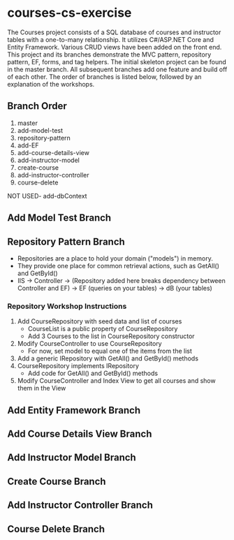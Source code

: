 # courses-cs-exercise

The Courses project consists of a SQL database of courses and instructor tables with a one-to-many relationship.  It utilizes C#/ASP.NET Core and Entity Framework.  Various CRUD views have been added on the front end.  This project and its branches demonstrate the MVC pattern, repository pattern, EF, forms, and tag helpers.  The initial skeleton project can be found in the master branch.  All subsequent branches add one feature and build off of each other.  The order of branches is listed below, followed by an explanation of the workshops.

## Branch Order
1. master
2. add-model-test
3. repository-pattern
4. add-EF
5. add-course-details-view
6. add-instructor-model
7. create-course
8. add-instructor-controller
9. course-delete

NOT USED- add-dbContext

## Add Model Test Branch

## Repository Pattern Branch

* Repositories are a place to hold your domain ("models") in memory.  
* They provide one place for common retrieval actions, such as GetAll() and GetById()
* IIS -> Controller -> (Repository added here breaks dependency between Controller and EF) -> EF (queries on your tables) -> dB (your tables)

### Repository Workshop Instructions
 1. Add CourseRepository with seed data and list of courses
     * CourseList is a public property of CourseRepository
     * Add 3 Courses to the list in CourseRepository constructor
 2. Modify CourseController to use CourseRepository
     * For now, set model to equal one of the items from the list
 3. Add a generic IRepository with GetAll() and GetById() methods
 4. CourseRepository implements IRepository
     * Add code for GetAll() and GetById() methods
 5. Modify CourseController and Index View to get all courses and show them in the View
 
 ## Add Entity Framework Branch
 
 ## Add Course Details View Branch
 
 ## Add Instructor Model Branch
 
 ## Create Course Branch
 
 ## Add Instructor Controller Branch
 
 ## Course Delete Branch

